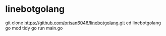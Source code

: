 # linebotgolang

git clone https://github.com/prisan6046/linebotgolang.git
cd linebotgolang
go mod tidy
go run main.go